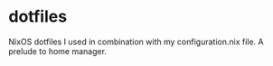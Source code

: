 # dotfiles
NixOS dotfiles I used in combination with my configuration.nix file. A prelude to home manager. 
